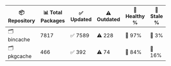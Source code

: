| 📦 Repository | 📊 Total Packages | ✅ Updated | ⚠️ Outdated | 💚 Healthy % | 🔴 Stale % |
|---------------|-------------------|------------|-------------|-------------|------------|
| 🗂️ bincache | 7817 | ✅ 7589 | ⚠️ 228 | 💚 97% | 🔴 3% |
| 🗂️ pkgcache | 466 | ✅ 392 | ⚠️ 74 | 💚 84% | 🔴 16% |

